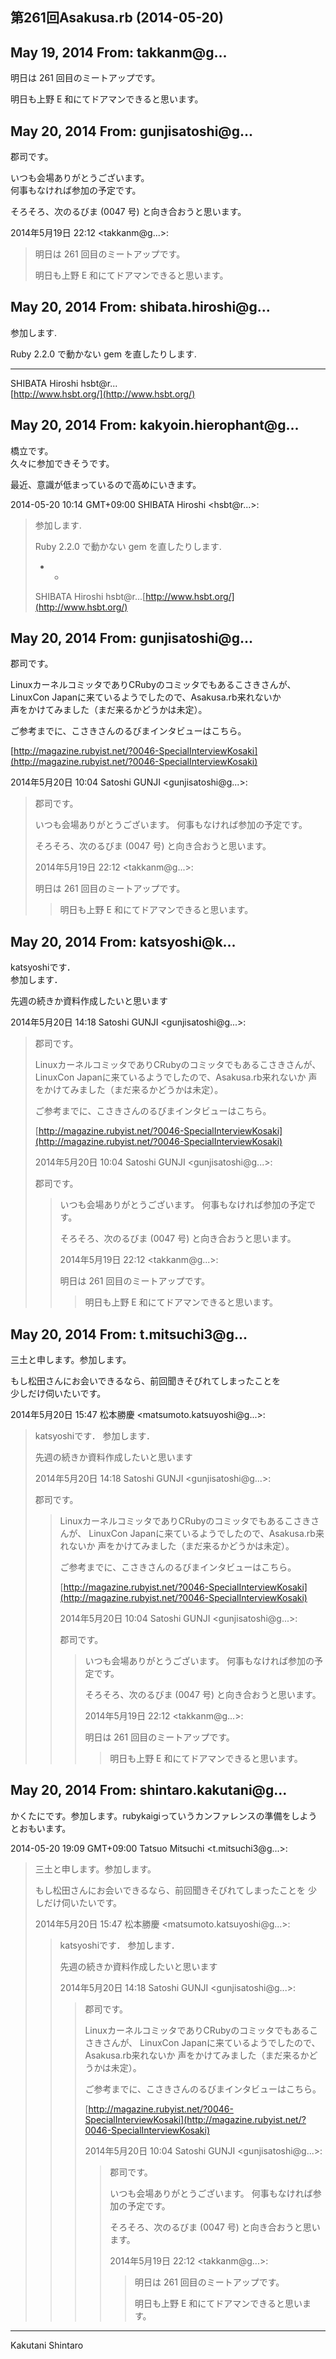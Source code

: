 ## 第261回Asakusa.rb (2014-05-20)

## May 19, 2014 From: takkanm@g...

明日は 261 回目のミートアップです。

明日も上野 E 和にてドアマンできると思います。

## May 20, 2014 From: gunjisatoshi@g...

郡司です。

いつも会場ありがとうございます。  
何事もなければ参加の予定です。

そろそろ、次のるびま (0047 号) と向き合おうと思います。

2014年5月19日 22:12 \<takkanm@g...\>:

> 明日は 261 回目のミートアップです。
> 
> 明日も上野 E 和にてドアマンできると思います。
## May 20, 2014 From: shibata.hiroshi@g...

参加します.

Ruby 2.2.0 で動かない gem を直したりします.

* * *

SHIBATA Hiroshi hsbt@r...  
[http://www.hsbt.org/](http://www.hsbt.org/)

## May 20, 2014 From: kakyoin.hierophant@g...

橋立です。  
久々に参加できそうです。

最近、意識が低まっているので高めにいきます。

2014-05-20 10:14 GMT+09:00 SHIBATA Hiroshi \<hsbt@r...\>:

> 参加します.
> 
> Ruby 2.2.0 で動かない gem を直したりします.
> 
> - -
> 
> SHIBATA Hiroshi hsbt@r...[http://www.hsbt.org/](http://www.hsbt.org/)
## May 20, 2014 From: gunjisatoshi@g...

郡司です。

LinuxカーネルコミッタでありCRubyのコミッタでもあるこさきさんが、  
LinuxCon Japanに来ているようでしたので、Asakusa.rb来れないか  
声をかけてみました（まだ来るかどうかは未定）。

ご参考までに、こさきさんのるびまインタビューはこちら。

[http://magazine.rubyist.net/?0046-SpecialInterviewKosaki](http://magazine.rubyist.net/?0046-SpecialInterviewKosaki)

2014年5月20日 10:04 Satoshi GUNJI \<gunjisatoshi@g...\>:

> 郡司です。
> 
> いつも会場ありがとうございます。 何事もなければ参加の予定です。
> 
> そろそろ、次のるびま (0047 号) と向き合おうと思います。
> 
> 2014年5月19日 22:12 \<takkanm@g...\>:
> 
> 明日は 261 回目のミートアップです。
> 
> > 明日も上野 E 和にてドアマンできると思います。
## May 20, 2014 From: katsyoshi@k...

katsyoshiです．  
参加します．

先週の続きか資料作成したいと思います

2014年5月20日 14:18 Satoshi GUNJI \<gunjisatoshi@g...\>:

> 郡司です。
> 
> LinuxカーネルコミッタでありCRubyのコミッタでもあるこさきさんが、 LinuxCon Japanに来ているようでしたので、Asakusa.rb来れないか 声をかけてみました（まだ来るかどうかは未定）。
> 
> ご参考までに、こさきさんのるびまインタビューはこちら。
> 
> [http://magazine.rubyist.net/?0046-SpecialInterviewKosaki](http://magazine.rubyist.net/?0046-SpecialInterviewKosaki)
> 
> 2014年5月20日 10:04 Satoshi GUNJI \<gunjisatoshi@g...\>:
> 
> 郡司です。
> 
> > いつも会場ありがとうございます。 何事もなければ参加の予定です。
> > 
> > そろそろ、次のるびま (0047 号) と向き合おうと思います。
> > 
> > 2014年5月19日 22:12 \<takkanm@g...\>:
> > 
> > 明日は 261 回目のミートアップです。
> > 
> > > 明日も上野 E 和にてドアマンできると思います。
## May 20, 2014 From: t.mitsuchi3@g...

三土と申します。参加します。

もし松田さんにお会いできるなら、前回聞きそびれてしまったことを  
少しだけ伺いたいです。

2014年5月20日 15:47 松本勝慶 \<matsumoto.katsuyoshi@g...\>:

> katsyoshiです． 参加します．
> 
> 先週の続きか資料作成したいと思います
> 
> 2014年5月20日 14:18 Satoshi GUNJI \<gunjisatoshi@g...\>:
> 
> 郡司です。
> 
> > LinuxカーネルコミッタでありCRubyのコミッタでもあるこさきさんが、 LinuxCon Japanに来ているようでしたので、Asakusa.rb来れないか 声をかけてみました（まだ来るかどうかは未定）。
> > 
> > ご参考までに、こさきさんのるびまインタビューはこちら。
> > 
> > [http://magazine.rubyist.net/?0046-SpecialInterviewKosaki](http://magazine.rubyist.net/?0046-SpecialInterviewKosaki)
> > 
> > 2014年5月20日 10:04 Satoshi GUNJI \<gunjisatoshi@g...\>:
> > 
> > 郡司です。
> > 
> > > いつも会場ありがとうございます。 何事もなければ参加の予定です。
> > > 
> > > そろそろ、次のるびま (0047 号) と向き合おうと思います。
> > > 
> > > 2014年5月19日 22:12 \<takkanm@g...\>:
> > > 
> > > 明日は 261 回目のミートアップです。
> > > 
> > > > 明日も上野 E 和にてドアマンできると思います。
## May 20, 2014 From: shintaro.kakutani@g...

かくたにです。参加します。rubykaigiっていうカンファレンスの準備をしようとおもいます。

2014-05-20 19:09 GMT+09:00 Tatsuo Mitsuchi \<t.mitsuchi3@g...\>:

> 三土と申します。参加します。
> 
> もし松田さんにお会いできるなら、前回聞きそびれてしまったことを 少しだけ伺いたいです。
> 
> 2014年5月20日 15:47 松本勝慶 \<matsumoto.katsuyoshi@g...\>:
> 
> > katsyoshiです． 参加します．
> > 
> > 先週の続きか資料作成したいと思います
> > 
> > 2014年5月20日 14:18 Satoshi GUNJI \<gunjisatoshi@g...\>:
> > 
> > > 郡司です。
> > > 
> > > LinuxカーネルコミッタでありCRubyのコミッタでもあるこさきさんが、 LinuxCon Japanに来ているようでしたので、Asakusa.rb来れないか 声をかけてみました（まだ来るかどうかは未定）。
> > > 
> > > ご参考までに、こさきさんのるびまインタビューはこちら。
> > > 
> > > [http://magazine.rubyist.net/?0046-SpecialInterviewKosaki](http://magazine.rubyist.net/?0046-SpecialInterviewKosaki)
> > > 
> > > 2014年5月20日 10:04 Satoshi GUNJI \<gunjisatoshi@g...\>:
> > > 
> > > > 郡司です。
> > > > 
> > > > いつも会場ありがとうございます。 何事もなければ参加の予定です。
> > > > 
> > > > そろそろ、次のるびま (0047 号) と向き合おうと思います。
> > > > 
> > > > 2014年5月19日 22:12 \<takkanm@g...\>:
> > > > 
> > > > > 明日は 261 回目のミートアップです。
> > > > > 
> > > > > 明日も上野 E 和にてドアマンできると思います。
* * *

Kakutani Shintaro

